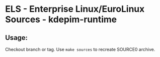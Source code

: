 # ELS - Enterprise Linux/EuroLinux Sources - kdepim-runtime
 
## Usage:
  Checkout branch or tag. Use `make sources` to recreate  SOURCE0 archive.
